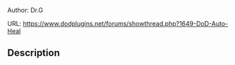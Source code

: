 Author: Dr.G

URL: https://www.dodplugins.net/forums/showthread.php?1649-DoD-Auto-Heal

## Description

